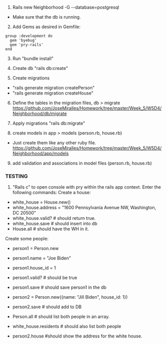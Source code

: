 1. Rails new Neighborhood -G --database=postgresql
- Make sure that the db is running.

2. Add Gems as desired
in Gemfile:

```
group :development do
  gem 'byebug'
  gem 'pry-rails'
end
```

3. Run "bundle install"

4. Create db "rails db:create"

5. Create migrations
- "rails generate migration createPerson"
- "rails generate migration createHouse"

6. Define the tables in the migration files, db > migrate
https://github.com/JoseMiralles/Homework/tree/master/Week_5/W5D4/Neighborhood/db/migrate

7. Apply migrations "rails db:migrate"

8. create models in app > models (person.rb, house.rb)
- Just create them like any other ruby file.
https://github.com/JoseMiralles/Homework/tree/master/Week_5/W5D4/Neighborhood/app/models

9. add validation and associations in model files (person.rb, house.rb)

### TESTING
1. "Rails c" to open console with pry within the rails app context.
Enter the following commands:
Create a house:
- white_house = House.new()
- white_house.address = "1600 Pennsylvania Avenue NW, Washington, DC 20500"
- white_house.valid? # should return true.
- white_house.save # should insert into db
- House.all # should have the WH in it.

Create some people:
- person1 = Person.new
- person1.name = "Joe Biden"
- person1.house_id = 1
- person1.valid? # should be true
- person1.save # should save person1 in the db

- person2 = Person.new({name: "Jill Biden", house_id: 1})
- person2.save # should add to DB

- Person.all # should list both people in an array.
- white_house.residents # should also list both people
- person2.house #should show the address for the white house.
